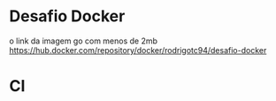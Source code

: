 <h1>Desafio Docker</h1>

o link da imagem go com menos de 2mb
https://hub.docker.com/repository/docker/rodrigotc94/desafio-docker
# CI
